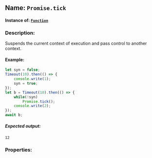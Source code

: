 ## Name: `Promise.tick`

#### Instance of: [`Function`](Function.md)

### Description:

Suspends the current context of execution
and pass control to another context.

#### Example:

```js
let syn = false;
Timeout(10).then(() => {
    console.write(1);
    syn = true;
});
let b = Timeout(10).then(() => {
    while(!syn)
        Promise.tick();
    console.write(2);
});
await b;
```

##### Expected output:

```
12
```

### Properties:



